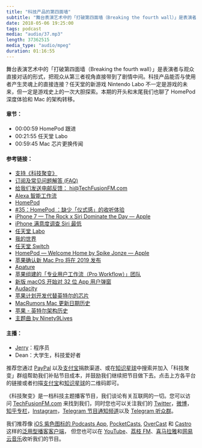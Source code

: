 ```yaml
---
title: "科技产品的第四面墙"
subtitle: "舞台表演艺术中的「打破第四面墙（Breaking the fourth wall）」是表演者与观众直接对话的形式，把观众从第三者视角直接带到了剧情中间。科技产品能否与使用者产生灵魂上的直接连接？任天堂的新游戏 Nintendo Labo 不一定是游戏的未来，但一定是游戏史上的一次大胆探索。本期的开头和末尾我们也聊了 HomePod 深度体验和 Mac 的架构转移。"
date: 2018-05-06 19:25:00
tags: podcast
media: "audio/37.mp3"
length: 37362515 
media_type: "audio/mpeg"
duration: 01:16:55
---
```


舞台表演艺术中的「打破第四面墙（Breaking the fourth wall）」是表演者与观众直接对话的形式，把观众从第三者视角直接带到了剧情中间。科技产品能否与使用者产生灵魂上的直接连接？任天堂的新游戏 Nintendo Labo 不一定是游戏的未来，但一定是游戏史上的一次大胆探索。本期的开头和末尾我们也聊了 HomePod 深度体验和 Mac 的架构转移。

#### 章节：

- 00:00:59 HomePod 跟进
- 00:21:55 任天堂 Labo
- 00:59:45 Mac 芯片更换传闻

#### 参考链接：

- [支持《科技聚变》](https://techfusionfm.com/donate/)
- [订阅及常见问题解答 (FAQ)](https://techfusionfm.com/faq/)
- [给我们发送电邮反馈： hi@TechFusionFM.com](mailto:hi@techfusionfm.com)
- [Alexa 智能工作流](https://www.theverge.com/2018/4/4/17196772/alexa-music-routines-good-morning)
- [HomePod](https://www.apple.com/homepod/)
- [#35：HomePod ：缺少「仪式感」的收听体验](https://www.TechFusionFM.com/35/)
- [iPhone 7 — The Rock x Siri Dominate the Day — Apple](https://www.youtube.com/watch?v=ufBLI6bB9sg)
- [iPhone 满意度调查 Siri 最低](http://www.businessinsider.com/apple-iphone-x-early-adopters-siri-satisfaction-2018-4)
- [任天堂 Labo](https://labo.nintendo.com)
- [我的世界](https://minecraft.net/en-us/)
- [任天堂 Switch](http://nintendo.com/switch)
- [HomePod — Welcome Home by Spike Jonze — Apple](https://www.youtube.com/watch?v=305ryPvU6A8)
- [苹果确认新 Mac Pro 将在 2019 发布](https://www.theverge.com/2018/4/5/17202710/apple-mac-pro-new-2019-release-date-confirmed)
- [Apature](https://support.apple.com/zh-cn/aperture)
- [苹果组建的「专业用户工作流（Pro Workflow）」团队](https://techcrunch.com/2018/04/05/apples-2019-imac-pro-will-be-shaped-by-workflows/)
- [新版 macOS 开始对 32 位 App 用户弹窗](https://www.theverge.com/2018/4/12/17228374/apple-macos-32-bit-app-alert)
- [Audacity](https://www.audacityteam.org)
- [苹果计划开发代替英特尔的芯片](https://www.bloomberg.com/news/articles/2018-04-02/apple-is-said-to-plan-move-from-intel-to-own-mac-chips-from-2020)
- [MacRumors Mac 更新日期历史](https://buyersguide.macrumors.com/#Mac)
- [苹果 - 英特尔架构历史](https://en.wikipedia.org/wiki/Apple%27s_transition_to_Intel_processors)
- [主题曲 by Ninety9Lives](http://99l.tv/BleedingThroughYU)

#### 主播：

- [Jerry](https://twitter.com/jerryfzhang)：程序员
- Dean：大学生，科技爱好者

推荐您通过 [PayPal](https://paypal.me/techfusionfm/5) 以及[支付宝](HTTPS://QR.ALIPAY.COM/FKX09288AJOENI0MVZXM12)捐款渠道、或在[知识星球](https://www.xiaomiquan.com)中搜索并加入「科技聚变」群组帮助我们补贴节目成本，并鼓励我们继续把节目做下去。点击上方各平台的链接或者扫描[支付宝](https://techfusionfm.com/images/QR.JPG)和[知识星球](https://t.zsxq.com/IEmEM3f)的二维码即可。

《科技聚变》是一档科技主题播客节目，我们谈论有关互联网的一切。您可以访问 [TechFusionFM.com](https://TechFusionFM.com) 来找到我们，同时您也可以关注我们的 [Twitter](http://twitter.com/TechFusionFM)，[微博](http://weibo.com/TechFusionFM)，[知乎专栏](https://zhuanlan.zhihu.com/TechFusion)，[Instagram](http://instagram.com/TechFusionFM)，[Telegram 节目通知频道](https://t.me/TechFusionFM)以及 [Telegram 听众群](https://t.me/TechFusionChat)。

我们推荐像 [iOS 紫色图标的 Podcasts App](https://itunes.apple.com/cn/podcast/id1202658654), [PocketCasts](http://pca.st/podcast/28fcd200-cc7c-0134-10da-25324e2a541d), [OverCast](https://overcast.fm) 和 [Castro](http://supertop.co/castro/) 这样的[泛用型播客客户端](https://techfusionfm.com/faq/)， 但您也可以在 [YouTube](https://www.youtube.com/channel/UC6uvHf21Tjm5lepw6P2Ki-Q)、[荔枝 FM](https://www.lizhi.fm/1494013/)、[喜马拉雅](http://www.ximalaya.com/72456289/album/6648521)和[网易云音乐](http://music.163.com/#/djradio?id=347498120)收听我们的节目。
